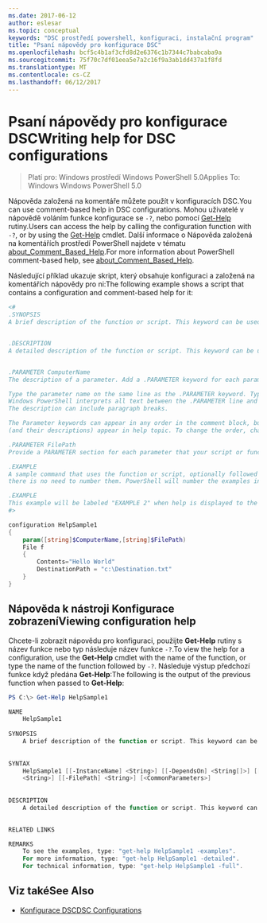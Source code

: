 ```yaml
---
ms.date: 2017-06-12
author: eslesar
ms.topic: conceptual
keywords: "DSC prostředí powershell, konfiguraci, instalační program"
title: "Psaní nápovědy pro konfigurace DSC"
ms.openlocfilehash: bcf5c4b1af3cfd8d2e6376c1b7344c7babcaba9a
ms.sourcegitcommit: 75f70c7df01eea5e7a2c16f9a3ab1dd437a1f8fd
ms.translationtype: MT
ms.contentlocale: cs-CZ
ms.lasthandoff: 06/12/2017
---
```

# <a name="writing-help-for-dsc-configurations"></a><span data-ttu-id="6f418-103">Psaní nápovědy pro konfigurace DSC</span><span class="sxs-lookup"><span data-stu-id="6f418-103">Writing help for DSC configurations</span></span>

><span data-ttu-id="6f418-104">Platí pro: Windows prostředí Windows PowerShell 5.0</span><span class="sxs-lookup"><span data-stu-id="6f418-104">Applies To: Windows Windows PowerShell 5.0</span></span>

<span data-ttu-id="6f418-105">Nápověda založená na komentáře můžete použít v konfiguracích DSC.</span><span class="sxs-lookup"><span data-stu-id="6f418-105">You can use comment-based help in DSC configurations.</span></span> <span data-ttu-id="6f418-106">Mohou uživatelé v nápovědě voláním funkce konfigurace se `-?`, nebo pomocí [Get-Help](https://technet.microsoft.com/en-us/library/hh849696.aspx) rutiny.</span><span class="sxs-lookup"><span data-stu-id="6f418-106">Users can access the help by calling the configuration function with `-?`, or by using the [Get-Help](https://technet.microsoft.com/en-us/library/hh849696.aspx) cmdlet.</span></span> <span data-ttu-id="6f418-107">Další informace o Nápověda založená na komentářích prostředí PowerShell najdete v tématu [about_Comment_Based_Help](https://technet.microsoft.com/en-us/library/hh847834.aspx).</span><span class="sxs-lookup"><span data-stu-id="6f418-107">For more information about PowerShell comment-based help, see [about_Comment_Based_Help](https://technet.microsoft.com/en-us/library/hh847834.aspx).</span></span>

<span data-ttu-id="6f418-108">Následující příklad ukazuje skript, který obsahuje konfiguraci a založená na komentářích nápovědy pro ni:</span><span class="sxs-lookup"><span data-stu-id="6f418-108">The following example shows a script that contains a configuration and comment-based help for it:</span></span>

```powershell
<#
.SYNOPSIS
A brief description of the function or script. This keyword can be used only once for each configuration.


.DESCRIPTION
A detailed description of the function or script. This keyword can be used only once for each configuration.


.PARAMETER ComputerName
The description of a parameter. Add a .PARAMETER keyword for each parameter in the function or script syntax.

Type the parameter name on the same line as the .PARAMETER keyword. Type the parameter description on the lines following the .PARAMETER keyword. 
Windows PowerShell interprets all text between the .PARAMETER line and the next keyword or the end of the comment block as part of the parameter description. 
The description can include paragraph breaks.

The Parameter keywords can appear in any order in the comment block, but the function or script syntax determines the order in which the parameters 
(and their descriptions) appear in help topic. To change the order, change the syntax.

.PARAMETER FilePath
Provide a PARAMETER section for each parameter that your script or function accepts.

.EXAMPLE
A sample command that uses the function or script, optionally followed by sample output and a description. Repeat this keyword for each example. If you have multiple examples,
there is no need to number them. PowerShell will number the examples in help text.

.EXAMPLE
This example will be labeled "EXAMPLE 2" when help is displayed to the user.
#>

configuration HelpSample1
{
    param([string]$ComputerName,[string]$FilePath)
    File f
    {
        Contents="Hello World"
        DestinationPath = "c:\Destination.txt"
    }
}
```

## <a name="viewing-configuration-help"></a><span data-ttu-id="6f418-109">Nápověda k nástroji Konfigurace zobrazení</span><span class="sxs-lookup"><span data-stu-id="6f418-109">Viewing configuration help</span></span>

<span data-ttu-id="6f418-110">Chcete-li zobrazit nápovědu pro konfiguraci, použijte **Get-Help** rutiny s název funkce nebo typ následuje název funkce `-?`.</span><span class="sxs-lookup"><span data-stu-id="6f418-110">To view the help for a configuration, use the **Get-Help** cmdlet with the name of the function, or type the name of the function followed by `-?`.</span></span> <span data-ttu-id="6f418-111">Následuje výstup předchozí funkce když předána **Get-Help**:</span><span class="sxs-lookup"><span data-stu-id="6f418-111">The following is the output of the previous function when passed to **Get-Help**:</span></span>

```powershell
PS C:\> Get-Help HelpSample1

NAME
    HelpSample1
    
SYNOPSIS
    A brief description of the function or script. This keyword can be used only once for each configuration.
    
    
SYNTAX
    HelpSample1 [[-InstanceName] <String>] [[-DependsOn] <String[]>] [[-OutputPath] <String>] [[-ConfigurationData] <Hashtable>] [[-ComputerName] 
    <String>] [[-FilePath] <String>] [<CommonParameters>]
    
    
DESCRIPTION
    A detailed description of the function or script. This keyword can be used only once for each configuration.
    

RELATED LINKS

REMARKS
    To see the examples, type: "get-help HelpSample1 -examples".
    For more information, type: "get-help HelpSample1 -detailed".
    For technical information, type: "get-help HelpSample1 -full".
```

## <a name="see-also"></a><span data-ttu-id="6f418-112">Viz také</span><span class="sxs-lookup"><span data-stu-id="6f418-112">See Also</span></span>
* [<span data-ttu-id="6f418-113">Konfigurace DSC</span><span class="sxs-lookup"><span data-stu-id="6f418-113">DSC Configurations</span></span>](configurations.md)

